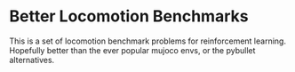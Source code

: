 # Better Locomotion Benchmarks
This is a set of locomotion benchmark problems for reinforcement learning. Hopefully better than the ever popular mujoco envs, or the pybullet alternatives.

